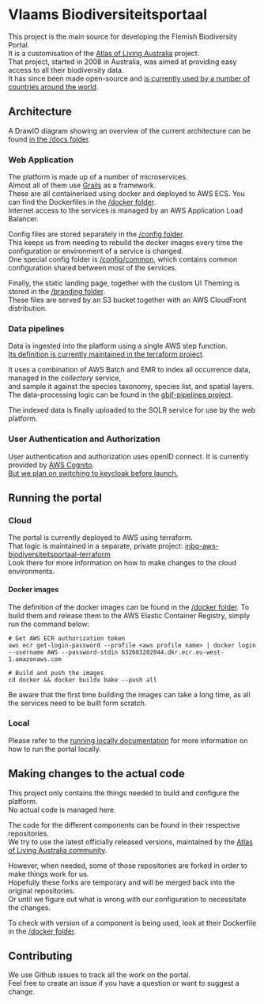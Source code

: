 # Vlaams Biodiversiteitsportaal

This project is the main source for developing the Flemish Biodiversity Portal.  
It is a customisation of the [Atlas of Living Australia](https://www.ala.org.au/) project.  
That project, started in 2008 in Australia, was aimed at providing easy access to all their biodiversity data.  
It has since been made open-source and [is currently used by a number of countries around the world](https://living-atlases.gbif.org/).

## Architecture
A DrawIO diagram showing an overview of the current architecture can be found [in the /docs folder](/docs/architecture.drawio).

### Web Application
The platform is made up of a number of microservices.  
Almost all of them use [Grails](https://grails.org/) as a framework.  
These are all containerised using docker and deployed to AWS ECS.
You can find the Dockerfiles in the [/docker folder](/docker).  
Internet access to the services is managed by an AWS Application Load Balancer.

Config files are stored separately in the [/config folder](/config).  
This keeps us from needing to rebuild the docker images every time the configuration or environment of a service is changed.  
One special config folder is [/config/common](/config/common), which contains common configuration shared between most of the services.

Finally, the static landing page, together with the custom UI Theming is stored in the [/branding folder](/branding).  
These files are served by an S3 bucket together with an AWS CloudFront distribution.

### Data pipelines
Data is ingested into the platform using a single AWS step function.  
[Its definition is currently maintained in the terraform project](https://github.com/inbo/inbo-aws-biodiversiteitsportaal-terraform/blob/master/region/common-region/la-pipelines-deployment/step-function-rule-them-all.tf).

It uses a combination of AWS Batch and EMR to index all occurrence data, managed in the _collectory_ service,  
and sample it against the species taxonomy, species list, and spatial layers.  
The data-processing logic can be found in the [gbif-pipelines project](https://github.com/gbif/pipelines/tree/dev/livingatlas).

The indexed data is finally uploaded to the SOLR service for use by the web platform.

### User Authentication and Authorization
User authentication and authorization uses openID connect.
It is currently provided by [AWS Cognito](https://github.com/inbo/inbo-aws-biodiversiteitsportaal-terraform/blob/master/region/common-region/cognito.tf).  
[But we plan on switching to keycloak before launch.](https://github.com/orgs/inbo/projects/15/views/6?sliceBy%5Bvalue%5D=authentication&pane=issue&itemId=72746929&issue=inbo%7Cvlaams-biodiversiteitsportaal%7C49)

## Running the portal

### Cloud
The portal is currently deployed to AWS using terraform.  
That logic is maintained in a separate, private project: [inbo-aws-biodiversiteitsportaal-terraform](https://github.com/inbo/inbo-aws-biodiversiteitsportaal-terraform)  
Look there for more information on how to make changes to the cloud environments.

#### Docker images
The definition of the docker images can be found in the [/docker folder](/docker).
To build them and release them to the AWS Elastic Container Registry, simply run the command below:

```commandline
# Get AWS ECR authorization token
aws ecr get-login-password --profile <aws profile name> | docker login --username AWS --password-stdin 632683202044.dkr.ecr.eu-west-1.amazonaws.com

# Build and push the images
cd docker && docker buildx bake --push all
```

Be aware that the first time building the images can take a long time, 
as all the services need to be built form scratch. 

### Local

Please refer to the [running locally documentation](docs/running-locally.md) for more information on how to run the portal locally.

## Making changes to the actual code
This project only contains the things needed to build and configure the platform.  
No actual code is managed here.

The code for the different components can be found in their respective repositories.  
We try to use the latest officially released versions, maintained by the [Atlas of Living Australia community](https://github.com/AtlasOfLivingAustralia).

However, when needed, some of those repositories are forked in order to make things work for us.  
Hopefully these forks are temporary and will be merged back into the original repositories.  
Or until we figure out what is wrong with our configuration to necessitate the changes.

To check with version of a component is being used, look at their Dockerfile in the [/docker folder](/docker).

## Contributing
We use Github issues to track all the work on the portal.  
Feel free to create an issue if you have a question or want to suggest a change.
